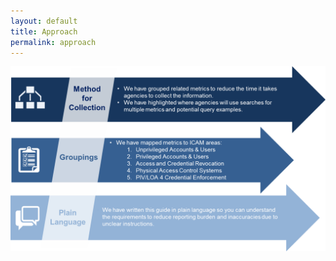 ```yaml
---
layout: default 
title: Approach 
permalink: approach 
---
```


![Approach Graphic](img/Approach.png)
